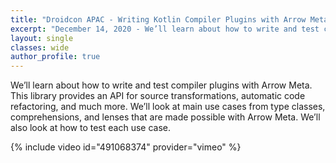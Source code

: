 ```yaml
---
title: "Droidcon APAC - Writing Kotlin Compiler Plugins with Arrow Meta"
excerpt: "December 14, 2020 - We’ll learn about how to write and test compiler plugins with Arrow Meta. This library provides an API for source transformations, automatic code refactoring, and much more. "
layout: single
classes: wide
author_profile: true
---
```


We’ll learn about how to write and test compiler plugins with Arrow Meta. This library provides an API for source transformations, automatic code refactoring, and much more. We’ll look at main use cases from type classes, comprehensions, and lenses that are made possible with Arrow Meta. We’ll also look at how to test each use case.

{% include video id="491068374" provider="vimeo" %}

<br/>
<br/>

<script async class="speakerdeck-embed" data-id="d79c32b49ac840138d365f3d263eeb00" data-ratio="1.77777777777778" src="//speakerdeck.com/assets/embed.js"></script>


